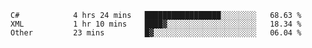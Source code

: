 <!--START_SECTION:waka-->

```text
C#            4 hrs 24 mins   █████████████████░░░░░░░░   68.63 %
XML           1 hr 10 mins    ████▓░░░░░░░░░░░░░░░░░░░░   18.34 %
Other         23 mins         █▓░░░░░░░░░░░░░░░░░░░░░░░   06.04 %
```

<!--END_SECTION:waka-->
